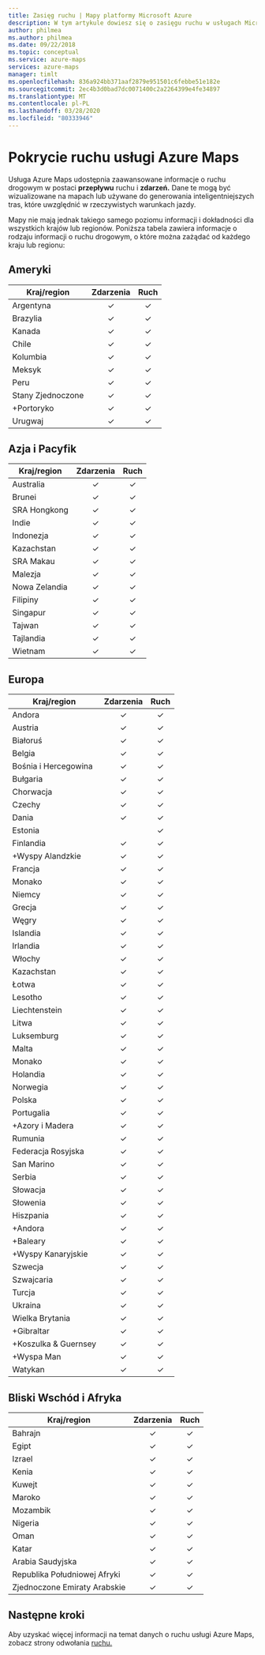 ```yaml
---
title: Zasięg ruchu | Mapy platformy Microsoft Azure
description: W tym artykule dowiesz się o zasięgu ruchu w usługach Microsoft Azure Maps.
author: philmea
ms.author: philmea
ms.date: 09/22/2018
ms.topic: conceptual
ms.service: azure-maps
services: azure-maps
manager: timlt
ms.openlocfilehash: 836a924bb371aaf2879e951501c6febbe51e182e
ms.sourcegitcommit: 2ec4b3d0bad7dc0071400c2a2264399e4fe34897
ms.translationtype: MT
ms.contentlocale: pl-PL
ms.lasthandoff: 03/28/2020
ms.locfileid: "80333946"
---
```

# <a name="azure-maps-traffic-coverage"></a>Pokrycie ruchu usługi Azure Maps

Usługa Azure Maps udostępnia zaawansowane informacje o ruchu drogowym w postaci **przepływu** ruchu i **zdarzeń.** Dane te mogą być wizualizowane na mapach lub używane do generowania inteligentniejszych tras, które uwzględnić w rzeczywistych warunkach jazdy.

Mapy nie mają jednak takiego samego poziomu informacji i dokładności dla wszystkich krajów lub regionów. Poniższa tabela zawiera informacje o rodzaju informacji o ruchu drogowym, o które można zażądać od każdego kraju lub regionu: 

## <a name="americas"></a>Ameryki

|Kraj/region  |Zdarzenia  |Ruch  |
|---------|:---------:|:---------:|
|Argentyna      |✓         |✓         |
|Brazylia     |✓         |✓         |
|Kanada     |✓         |✓         |
|Chile     |✓         |✓         |
|Kolumbia      |✓         |✓         |
|Meksyk     |✓         |✓         |
|Peru       |✓         |✓         | 
|Stany Zjednoczone     |✓         |✓        |
|+Portoryko     |✓         |✓         |
|Urugwaj |✓         |✓         |


## <a name="asia-pacific"></a>Azja i Pacyfik

|Kraj/region   |Zdarzenia  |Ruch  |
|---------|:---------:|:---------:|
|Australia     |✓         |✓        |
|Brunei   |✓         |✓        |
|SRA Hongkong     |✓         |✓         |
|Indie   |✓         |✓         |
|Indonezja     |✓         |✓         |
|Kazachstan    |✓         |✓         |
|SRA Makau     |✓         |✓         |
|Malezja     |✓         |✓         |
|Nowa Zelandia     |✓         |✓         |
|Filipiny  |✓         |✓         |
|Singapur     |✓         |✓         |
|Tajwan     |✓         |✓        |
|Tajlandia     |✓         |✓        |
|Wietnam   |✓         |✓         |


## <a name="europe"></a>Europa

|Kraj/region   |Zdarzenia  |Ruch  |
|---------|:---------:|:---------:|
|Andora   |✓         |✓         |
|Austria     |✓         |✓         |
|Białoruś    |✓         |✓         |
|Belgia     |✓         |✓         |
|Bośnia i Hercegowina    |✓         |✓         |
|Bułgaria     |✓         |✓         |
|Chorwacja     |✓         |✓         |
|Czechy     |✓         |✓         |
|Dania     |✓         |✓         |
|Estonia     |         | ✓        |
|Finlandia     |✓         |✓         |
|+Wyspy Alandzkie      |✓         |✓         |
|Francja     |✓         |✓         |
|Monako     |✓         |✓         |
|Niemcy     |✓         |✓         |
|Grecja     |✓         |✓         |
|Węgry     |✓         |✓         |
|Islandia     |✓         |✓         |
|Irlandia     |✓         |✓         |
|Włochy     |✓         |✓        |
|Kazachstan    |✓         |✓        |
|Łotwa     |✓         |✓         |
|Lesotho     |✓         |✓         |
|Liechtenstein      |✓         |✓         |
|Litwa     |✓         |✓         |
|Luksemburg     |✓         |✓         |
|Malta     |✓         |✓         |
|Monako   |✓         |✓         |
|Holandia     |✓         |✓         |
|Norwegia     |✓         |✓         |
|Polska     |✓         |✓         |
|Portugalia     |✓         |✓         |
|+Azory i Madera     |✓         |✓         |
|Rumunia     |✓         |✓         |
|Federacja Rosyjska     |✓         |✓         |
|San Marino    |✓         |✓         |
|Serbia   |✓         |✓         |
|Słowacja     |✓         |✓         |
|Słowenia     |✓         |✓         |
|Hiszpania     |✓         |✓         |
|+Andora     |✓         |✓         |
|+Baleary     |✓         |✓         |
|+Wyspy Kanaryjskie     |✓         |✓         |
|Szwecja     |✓         |✓         |
|Szwajcaria     |✓         |✓        |
|Turcja     |✓         |✓         |
|Ukraina     |✓         |✓         |
|Wielka Brytania     |✓         |✓         |
|+Gibraltar     |✓         |✓         |
|+Koszulka & Guernsey     |✓         |✓         |
|+Wyspa Man     |✓         |✓         |
|Watykan   |✓         |✓         |


## <a name="middle-east-and-africa"></a>Bliski Wschód i Afryka

|Kraj/region |Zdarzenia  |Ruch  |
|---------|:---------:|:---------:|
|Bahrajn     |✓         |✓         |
|Egipt     |✓         |✓         |
|Izrael     |✓         |✓         |
|Kenia     |✓         |✓         |
|Kuwejt     |✓         |✓         |
|Maroko     |✓         |✓         |
|Mozambik  |✓         |✓         |
|Nigeria   |✓        |✓        |
|Oman     |✓         |✓         |
|Katar     |✓         |✓         |
|Arabia Saudyjska     |✓         |✓         |
|Republika Południowej Afryki     |✓         |✓         |
|Zjednoczone Emiraty Arabskie  |✓         |✓         |

## <a name="next-steps"></a>Następne kroki

Aby uzyskać więcej informacji na temat danych o ruchu usługi Azure Maps, zobacz strony odwołania [ruchu.](https://docs.microsoft.com/rest/api/maps/traffic)
